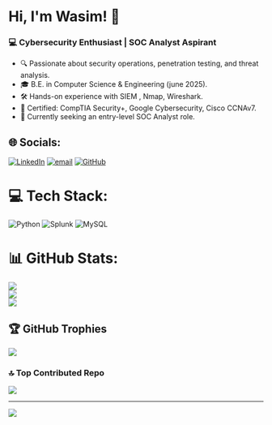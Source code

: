 # Hi, I'm Wasim! 👋  
### 💻 Cybersecurity Enthusiast | SOC Analyst Aspirant  
- 🔍 Passionate about security operations, penetration testing, and threat analysis.  
- 🎓 B.E. in Computer Science & Engineering (june 2025).  
- 🛠 Hands-on experience with SIEM , Nmap, Wireshark.  
- 📜 Certified: CompTIA Security+, Google Cybersecurity, Cisco CCNAv7.  
- 🚀 Currently seeking an entry-level SOC Analyst role.  

## 🌐 Socials:
[![LinkedIn](https://img.shields.io/badge/LinkedIn-%230077B5.svg?logo=linkedin&logoColor=white)](https://www.linkedin.com/in/wasim-hassan-030b80349/) [![email](https://img.shields.io/badge/Email-D14836?logo=gmail&logoColor=white)](mailto:wasimhassan2025@gmail.com) [![GitHub](https://img.shields.io/badge/GitHub-Profile-black)](https://github.com/wasim-hassan1)

# 💻 Tech Stack:
![Python](https://img.shields.io/badge/python-3670A0?style=for-the-badge&logo=python&logoColor=ffdd54) ![Splunk](https://img.shields.io/badge/splunk-%23000000.svg?style=for-the-badge&logo=splunk&logoColor=white) ![MySQL](https://img.shields.io/badge/mysql-4479A1.svg?style=for-the-badge&logo=mysql&logoColor=white)
# 📊 GitHub Stats:
![](https://github-readme-stats.vercel.app/api?username=wasim-hassan1&theme=dark&hide_border=false&include_all_commits=false&count_private=false)<br/>
![](https://nirzak-streak-stats.vercel.app/?user=wasim-hassan1&theme=dark&hide_border=false)<br/>
![](https://github-readme-stats.vercel.app/api/top-langs/?username=wasim-hassan1&theme=dark&hide_border=false&include_all_commits=false&count_private=false&layout=compact)

## 🏆 GitHub Trophies
![](https://github-profile-trophy.vercel.app/?username=wasim-hassan1&theme=radical&no-frame=false&no-bg=true&margin-w=4)

### 🔝 Top Contributed Repo
![](https://github-contributor-stats.vercel.app/api?username=wasim-hassan1&limit=5&theme=dark&combine_all_yearly_contributions=true)

---
[![](https://visitcount.itsvg.in/api?id=wasim-hassan1&icon=0&color=0)](https://visitcount.itsvg.in)

<!-- Proudly created with GPRM ( https://gprm.itsvg.in ) -->
